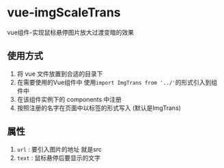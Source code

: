 # vue-imgScaleTrans
 vue组件-实现鼠标悬停图片放大过渡变暗的效果

## 使用方式

1. 将 vue 文件放置到合适的目录下
2. 在需要使用的Vue组件中 使用`import ImgTrans from '../'`的形式引入到组件中
3. 在该组件实例下的 components 中注册
4. 按照注册的名字在页面中以标签的形式写入   (默认是ImgTrans)

## 属性

1. `url` : 要引入图片的地址 就是src
2. `text` : 鼠标悬停后要显示的文字